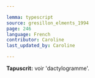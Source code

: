 ```yaml
---

lemma: typescript
source: gresillon_elments_1994
page: 246
language: French
contributor: Caroline
last_updated_by: Caroline

---
```


**Tapuscrit:** voir 'dactylogramme'.
